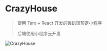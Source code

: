 # CrazyHouse

> 使用 Taro + React 开发的轰趴馆预定小程序
>
> 后端使用小程序云开发

![CrazyHouse](https://cdn.jsdelivr.net/gh/fzf404/image/CrazyHouse/show.webp)
